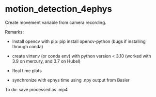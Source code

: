 # motion_detection_4ephys
Create movement variable from camera recording.

Remarks:
- Install opencv with pip: pip install opencv-python (bugs if installing through conda)
- create virtenv (or conda env) with python version < 3.10 (worked with 3.9 on mercury, and 3.7 on Hubel)


- Real time plots
- synchronize with ephys time using .npy output from Basler

To do:
save processed as .mp4
